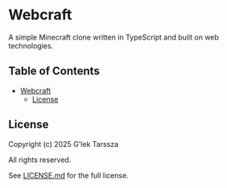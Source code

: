 # Webcraft #

A simple Minecraft clone written in TypeScript and built on web technologies.

<!-- omit in toc -->
## Table of Contents ##

* [Webcraft](#webcraft)
    * [License](#license)

## License ##

Copyright (c) 2025 G'lek Tarssza

All rights reserved.

See [LICENSE.md](LICENSE.md) for the full license.
